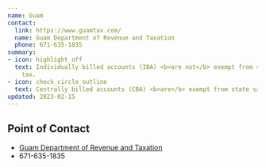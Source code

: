 ```yaml
---
name: Guam
contact:
  link: https://www.guamtax.com/
  name: Guam Department of Revenue and Taxation
  phone: 671-635-1835
summary:
- icon: highlight_off
  text: Individually billed accounts (IBA) <b>are not</b> exempt from state sales
    tax.
- icon: check_circle_outline
  text: Centrally billed accounts (CBA) <b>are</b> exempt from state sales tax.
updated: 2023-02-15
---
```


## Point of Contact
- [Guam Department of Revenue and Taxation](https://www.guamtax.com/)
- 671-635-1835
